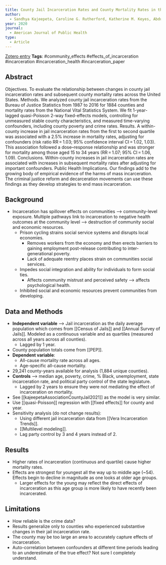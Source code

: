 ```yaml
---
title: County Jail Incarceration Rates and County Mortality Rates in the United States, 1987–2016
author:
  - Sandhya Kajeepeta, Caroline G. Rutherford, Katherine M. Keyes, Abdulrahman M. El-Sayed, Seth J. Prins
year: 2020
journal:
  - American Journal of Public Health
type:
  - Article
---
```

[Zotero entry](zotero://select/items/@kajeepetaCountyJailIncarceration2020)
**Tags**: #community_effects #effects_of_incarceration #incarceration #incarceration_health #incarceration_paper 
## Abstract

Objectives. To evaluate the relationship between changes in county jail incarceration rates and subsequent county mortality rates across the United States. Methods. We analyzed county jail incarceration rates from the Bureau of Justice Statistics from 1987 to 2016 for 1884 counties and mortality rates from the National Vital Statistics System. We fit 1-year-lagged quasi-Poisson 2-way fixed-effects models, controlling for unmeasured stable county characteristics, and measured time-varying confounders, including county poverty and crime rates. Results. A within-county increase in jail incarceration rates from the first to second quartile was associated with a 2.5% increase in mortality rates, adjusting for confounders (risk ratio RR = 1.03; 95% confidence interval CI = 1.02, 1.03). This association followed a dose–response relationship and was stronger for mortality among those aged 15 to 34 years (RR = 1.07; 95% CI = 1.06, 1.09). Conclusions. Within-county increases in jail incarceration rates are associated with increases in subsequent mortality rates after adjusting for important confounders. Public Health Implications. Our findings add to the growing body of empirical evidence of the harms of mass incarceration. The criminal justice reform and decarceration movements can use these findings as they develop strategies to end mass incarceration.

## Background

* Incarceration has spillover effects on communities --> community-level exposure. Multiple pathways link to incarceration to negative health outcomes at the community level --> destruction of community social and economic resources.
	* Prison cycling strains social service systems and disrupts local economies.
		* Removes workers from the economy and then erects barriers to gaining employment post-release contributing to inter-generational poverty.
		* Lack of adequate reentry places strain on communities social services.
	* Impedes social integration and ability for individuals to form social ties.
		* Affects community mistrust and perceived safety --> affects psychological health.
	* Inhibited social and economic resources prevent communities from developing.

## Data and Methods

* **Independent variable** --> Jail incarceration as the daily average population which comes from [[Census of Jails]] and [[Annual Survey of Jails]]. Modeled as a continuous variable and as quartiles (measured across all years across all counties).
	* Lagged by 1 year.
* County population totals come from [[PEP]].
* **Dependent variable**:
	* All-cause mortality rate across all ages.
	* Age-specific all-cause mortality.
* 29,241 county-years available for analysis (1,884 unique counties).
* **Controls** --> median age, poverty, crime, % Black, unemployment, state incarceration rate, and political party control of the state legislature.
	* Lagged by 2 years to ensure they were not mediating the effect of incarceration on mortality.
* See [[kajeepetaAssociationCountyJail2021]] as the model is very similar.
* Use [[quasi-Poisson]] regression with [[fixed effects]] for county and year.
* Sensitivity analysis (do not change results):
	* Using different jail incarceration data from [[Vera Incarceration Trends]].
	* [[Multilevel modeling]].
	* Lag party control by 3 and 4 years instead of 2.

## Results

* Higher rates of incarceration (continuous and quartile) cause higher mortality rates.
* Effects are strongest for youngest all the way up to middle age (~54). Effects begin to decline in magnitude as one looks at older age groups.
	* Larger effects for the young may reflect the direct effects of incarceration as this age group is more likely to have recently been incarcerated.

## Limitations

* How reliable is the crime data?
* Results generalize only to counties who experienced substantive changes in their jail incarceration rate.
* The county may be too large an area to accurately capture effects of incarceration.
* Auto-correlation between confounders at different time periods leading to an underestimate of the true effect? Not sure I completely understand.